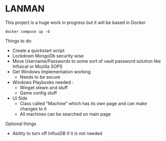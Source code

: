 # LANMAN

This project is a huge work in progress but it will be based in Docker

`docker compose up -d`

Things to do:

- Create a quickstart script
- Lockdown MongoDb security wise
- Move Username/Passwords to some sort of vault password solution like Infisical or Mozilla SOPS
- Get Windows Implementation working
  - Needs to be secure
- Windows Playbooks needed :
  - Winget steam and stuff
  - Game config stuff
- UI Side
  - Class called "Machine" which has its own page and can make changes to it
  - All machines can be searched on main page

Optional things

- Ability to turn off InfluxDB if it is not needed
